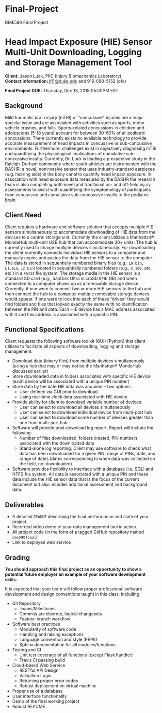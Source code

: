 # Final-Project
BME590 Final Project

# Head Impact Exposure (HIE) Sensor Multi-Unit Downloading, Logging and Storage Management Tool

**Client:** Jason Luck, PhD (Injury Biomechanics Laboratory)  
**Contact information:** jfl1@duke.edu and 919-660-5152 (ofc)

**Final Project DUE:** Thursday, Dec 13, 2018 05:00PM EST                                                                                   

## Background
Mild traumatic brain injury (mTBI) or "concussive" injuries are a major
societal issue and are associated with activities such as sports, motor vehicle
crashes, and falls. Sports-related concussions in children and adolescents
(5-18 years) account for between 30-60% of all pediatric concussions. There
currently exists no available technology to provide accurate measurement of
head impacts in concussive or sub-concussive environments. Furthermore,
challenges exist in objectively diagnosing mTBI and quantifying the
physiological implications of cumulative sub-concussive insults. Currently, Dr.
Luck is leading a prospective study in the Raleigh-Durham community where youth
athletes are instrumented with the DASHR: a novel, noninvasive sensor that uses
industry-standard earpieces (e.g. hearing aids) in the bony canal to quantify
head impact exposure. In association with head exposure data measured by the
DASHR the research team is also completing both novel and traditional on- and
off-field injury assessments to assist with quantifying the symptomology of
participants from concussive and cumulative sub-concussive insults to the
pediatric brain.

## Client Need
Client requires a hardware and software solution that accepts multiple HIE
sensors simultaneously to accommodate downloading of HIE data from the devices
to a central storage unit.  Currently the client utilizes a Manhattan® MondoHub
multi-unit USB hub that can accommodate 20+ units.  The hub is currently used
to charge multiple devices simultaneously.  For downloading the client
currently connects individual HIE sensors to a computer and manually copies and
pastes the data from the HIE sensor to the computer.  The data is stored in
sequentially numbered binary files (e.g., `L0.bin`, `L1.bin`, `L2.bin`) located
in sequentially numbered folders (e.g., `0`, `100`, `200`, etc.) in a `FAT32`
file system.  The storage media in the HIE sensor is a standard SD card (e.g.,
SanDisk Ultra microSD 8/16 GB) and when connected to a computer shows up as a
removable storage device.  Currently, if one were to connect two or more HIE
sensors to the hub and then connect the hub to a computer multiple removable
storage devices would appear.  If one were to look into each of these “drives”
they would find folders and files that looked exactly the same with no
identification between the PIN and data.  Each HIE device has a MAC address
associated with it and this address is associated with a specific PIN. 

## Functional Specifications
Client requests the following software toolkit (GUI) [Python] that client
utilizes to facilitate all aspects of downloading, logging and storage
management.
* Download data (binary files) from multiple devices simultaneously (using a
  hub that may or may not be the Manhattan® MondoHub discussed earlier)
* Store downloaded data in folders associated with specific HIE device (each
  device will be associated with a unique PIN number)
* Store data by the date HIE data was acquired – two options:
  + User defined via GUI prior to download
  + Using real-time clock data associated with HIE device
* Provide ability for client to download variable number of devices:
  + User can select to download all devices simultaneously
  + User can select to download individual device from multi-port hub
  + User can select to download some number of devices greater than one from
    multi-port hub
* Software will provide post-download log report.  Report will include the
  following:
  + Number of files downloaded, folders created, PIN numbers associated with
    the downloaded data
  + Stand-alone log reporting.  Client may use software to check what data has
    been downloaded for a given PIN, range of PINs, date, and range of dates
    (dates corresponding to when data was collected on the field, not
    downloaded).
* Software provides flexibility to interface with a database (i.e. SQL) and
  NTFS file system.  All data is associated with a unique PIN and these data
  include the HIE sensor data that is the focus of the current document but
  also includes additional assessment and background data.  

## Deliverables
* A detailed `README` describing the final performance and state of your
  project.
* Recorded video demo of your data management tool in action.
* All project code (in the form of a tagged GitHub repository named
  `bme590final`)
* Link to deployed web service 

## Grading
**You should approach this final project as an opportunity to show a potential
future employer an example of your software development skills.**

It is expected that your team will follow proper professional software
development and design conventions taught in this class, including:
* Git Repository
  + Issues/Milestones
  + Commits are discrete, logical changesets
  + Feature-branch workflow
* Software best practices
  + Modularity of software code
  + Handling and raising exceptions
  + Language convention and style (PEP8)
  + Sphinx documentation for all modules/functions
* Testing and CI
  + Unit test coverage of all functions (except Flask handler)
  + Travis CI passing build
* Cloud-based Web Service
  + RESTful API Design 
  + Validation Logic 
  + Returning proper error codes
  + Robust deployment on virtual machine 
* Proper use of a database 
* User interface functionality
* Demo of the final working project
* Robust README
